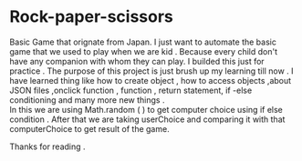 # Rock-paper-scissors
Basic Game that orignate from Japan. 
I just want to automate the basic game that we used to play when we are kid . Because every child don't have any companion with whom they can play.
I builded this just for practice .
The purpose of this project is just brush up my learning till now .
I have learned thing like how to create object , how to access objects ,about JSON files  ,onclick function , function , return statement, if -else conditioning and many more new things .  
In this we are using Math.random ( ) to get computer choice using if else condition . After that we are taking userChoice and comparing it with that computerChoice to get result of the game.

Thanks for reading .
